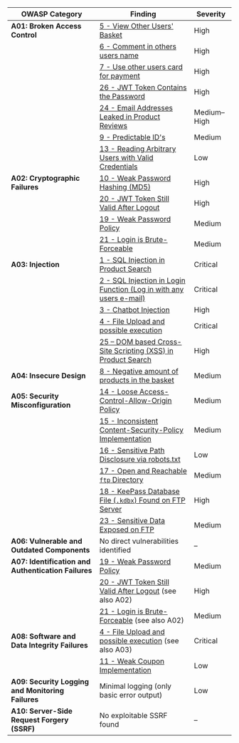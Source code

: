 | OWASP Category                                      | Finding                                                                                                                                                                              | Severity    |
| --------------------------------------------------- | ------------------------------------------------------------------------------------------------------------------------------------------------------------------------------------ | ----------- |
| **A01: Broken Access Control**                      | [5 - View Other Users' Basket](Documented%20bug/5%20-%20View%20Other%20Users'%20Basket.md)                                                                                           | High        |
|                                                     | [6 - Comment in others users name](Documented%20bug/6%20-%20Comment%20in%20others%20users%20name.md)                                                                                 | High        |
|                                                     | [7 - Use other users card for payment](Documented%20bug/7%20-%20Use%20other%20users%20card%20for%20payment.md)                                                                       | High        |
|                                                     | [26 - JWT Token Contains the Password](Documented%20bug/26%20-%20JWT%20Token%20Contains%20the%20Password.md)                                                                         | High        |
|                                                     | [24 - Email Addresses Leaked in Product Reviews](Documented%20bug/24%20-%20Email%20Addresses%20Leaked%20in%20Product%20Reviews.md)                                                   | Medium–High |
|                                                     | [9 - Predictable ID's](Documented%20bug/9%20-%20Predictable%20ID's.md)                                                                                                               | Medium      |
|                                                     | [13 - Reading Arbitrary Users with Valid Credentials](Documented%20bug/13%20-%20Reading%20Arbitrary%20Users%20with%20Valid%20Credentials.md)                                         | Low         |
| **A02: Cryptographic Failures**                     | [10 - Weak Password Hashing (MD5)](Documented%20bug/10%20-%20Weak%20Password%20Hashing%20(MD5).md)                                                                                   | High        |
|                                                     | [20 - JWT Token Still Valid After Logout](Documented%20bug/20%20-%20JWT%20Token%20Still%20Valid%20After%20Logout.md)                                                                 | High        |
|                                                     | [19 - Weak Password Policy](Documented%20bug/19%20-%20Weak%20Password%20Policy.md)                                                                                                   | Medium      |
|                                                     | [21 - Login is Brute-Forceable](Documented%20bug/21%20-%20Login%20is%20Brute-Forceable.md)                                                                                           | Medium      |
| **A03: Injection**                                  | [1 - SQL Injection in Product Search](Documented%20bug/1%20-%20SQL%20Injection%20in%20Product%20Search.md)                                                                           | Critical    |
|                                                     | [2 - SQL Injection in Login Function (Log in with any users e-mail)](Documented%20bug/2%20-%20SQL%20Injection%20in%20Login%20Function%20(Log%20in%20with%20any%20users%20e-mail).md) | Critical    |
|                                                     | [3 - Chatbot Injection](Documented%20bug/3%20-%20Chatbot%20Injection.md)                                                                                                             | High        |
|                                                     | [4 - File Upload and possible execution](Documented%20bug/4%20-%20File%20Upload%20and%20possible%20execution.md)                                                                     | Critical    |
|                                                     | [25 – DOM based Cross-Site Scripting (XSS) in Product Search](Documented%20bug/25%20–%20DOM%20based%20Cross-Site%20Scripting%20(XSS)%20in%20Product%20Search.md)                     | High        |
| **A04: Insecure Design**                            | [8 - Negative amount of products in the basket](Documented%20bug/8%20-%20Negative%20amount%20of%20products%20in%20the%20basket.md)                                                   | Medium      |
| **A05: Security Misconfiguration**                  | [14 - Loose Access-Control-Allow-Origin Policy](Documented%20bug/14%20-%20Loose%20Access-Control-Allow-Origin%20Policy.md)                                                           | Medium      |
|                                                     | [15 - Inconsistent Content-Security-Policy Implementation](Documented%20bug/15%20-%20Inconsistent%20Content-Security-Policy%20Implementation.md)                                     | Medium      |
|                                                     | [16 - Sensitive Path Disclosure via robots.txt](Documented%20bug/16%20-%20Sensitive%20Path%20Disclosure%20via%20robots.txt.md)                                                       | Low         |
|                                                     | [17 - Open and Reachable `ftp` Directory](Documented%20bug/17%20-%20Open%20and%20Reachable%20`ftp`%20Directory.md)                                                                   | Medium      |
|                                                     | [18 - KeePass Database File (`.kdbx`) Found on FTP Server](Documented%20bug/18%20-%20KeePass%20Database%20File%20(`.kdbx`)%20Found%20on%20FTP%20Server.md)                           | High        |
|                                                     | [23 - Sensitive Data Exposed on FTP](Documented%20bug/23%20-%20Sensitive%20Data%20Exposed%20on%20FTP.md)                                                                             | Medium      |
| **A06: Vulnerable and Outdated Components**         | No direct vulnerabilities identified                                                                                                                                                 | –           |
| **A07: Identification and Authentication Failures** | [19 - Weak Password Policy](Documented%20bug/19%20-%20Weak%20Password%20Policy.md)                                                                                                   | Medium      |
|                                                     | [20 - JWT Token Still Valid After Logout](Documented%20bug/20%20-%20JWT%20Token%20Still%20Valid%20After%20Logout.md) (see also A02)                                                  | High        |
|                                                     | [21 - Login is Brute-Forceable](Documented%20bug/21%20-%20Login%20is%20Brute-Forceable.md) (see also A02)                                                                            | Medium      |
| **A08: Software and Data Integrity Failures**       | [4 - File Upload and possible execution](Documented%20bug/4%20-%20File%20Upload%20and%20possible%20execution.md) (see also A03)                                                      | Critical    |
|                                                     | [11 - Weak Coupon Implementation](Documented%20bug/11%20-%20Weak%20Coupon%20Implementation.md)                                                                                       | Low         |
| **A09: Security Logging and Monitoring Failures**   | Minimal logging (only basic error output)                                                                                                                                            | Low         |
| **A10: Server-Side Request Forgery (SSRF)**         | No exploitable SSRF found                                                                                                                                                            | –           |
